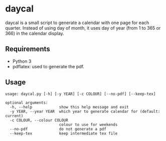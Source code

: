 # daycal

daycal is a small script to generate a calendar with one page for each quarter. Instead of using day of month, it uses day of year (from 1 to 365 or 366) in the calendar display.

## Requirements
- Python 3
- pdflatex: used to generate the pdf.

## Usage

    usage: daycal.py [-h] [-y YEAR] [-c COLOUR] [--no-pdf] [--keep-tex]
  
    optional arguments:
      -h, --help            show this help message and exit
      -y YEAR, --year YEAR  which year to generate calendar for (default: current)
      -c COLOUR, --colour COLOUR
                            colour to use for weekends
      --no-pdf              do not generate a pdf
      --keep-tex            keep intermediate tex file
